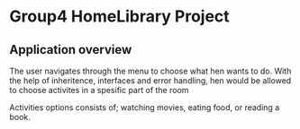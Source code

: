 # Group4 HomeLibrary Project

## Application overview
The user navigates through the menu to choose what hen wants to do. With the help of inheritence, 
interfaces and error handling, hen would be allowed to choose activites in a spesific part of the room

Activities options consists of; watching movies, eating food, or reading a book.
